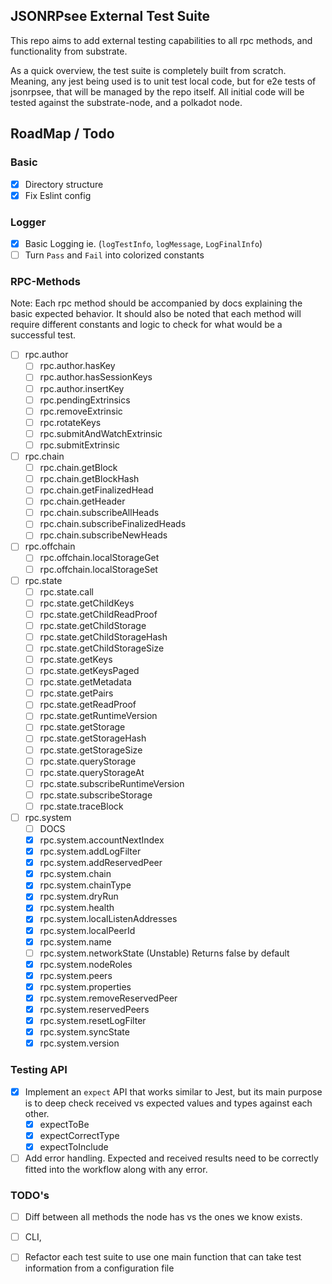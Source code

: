 ## JSONRPsee External Test Suite

This repo aims to add external testing capabilities to all rpc methods, and functionality from substrate. 

As a quick overview, the test suite is completely built from scratch. Meaning, any jest being used is to unit test local code, but for e2e tests of jsonrpsee, that will be managed by the repo itself. All initial code will be tested against the substrate-node, and a polkadot node. 


## RoadMap / Todo

### Basic

- [X] Directory structure
- [X] Fix Eslint config

### Logger

- [X] Basic Logging ie. (`logTestInfo`, `logMessage`, `LogFinalInfo`)
- [ ] Turn `Pass` and `Fail` into colorized constants

### RPC-Methods

Note: Each rpc method should be accompanied by docs explaining the basic expected behavior. It should also be noted that each method will require different constants and logic to check for what would be a successful test. 

- [ ] rpc.author
    - [ ] rpc.author.hasKey
    - [ ] rpc.author.hasSessionKeys
    - [ ] rpc.author.insertKey
    - [ ] rpc.pendingExtrinsics
    - [ ] rpc.removeExtrinsic
    - [ ] rpc.rotateKeys
    - [ ] rpc.submitAndWatchExtrinsic
    - [ ] rpc.submitExtrinsic
- [ ] rpc.chain
    - [ ] rpc.chain.getBlock
    - [ ] rpc.chain.getBlockHash
    - [ ] rpc.chain.getFinalizedHead
    - [ ] rpc.chain.getHeader
    - [ ] rpc.chain.subscribeAllHeads
    - [ ] rpc.chain.subscribeFinalizedHeads
    - [ ] rpc.chain.subscribeNewHeads
- [ ] rpc.offchain
    - [ ] rpc.offchain.localStorageGet
    - [ ] rpc.offchain.localStorageSet
- [ ] rpc.state
    - [ ] rpc.state.call
    - [ ] rpc.state.getChildKeys
    - [ ] rpc.state.getChildReadProof
    - [ ] rpc.state.getChildStorage
    - [ ] rpc.state.getChildStorageHash
    - [ ] rpc.state.getChildStorageSize
    - [ ] rpc.state.getKeys
    - [ ] rpc.state.getKeysPaged
    - [ ] rpc.state.getMetadata
    - [ ] rpc.state.getPairs
    - [ ] rpc.state.getReadProof
    - [ ] rpc.state.getRuntimeVersion
    - [ ] rpc.state.getStorage
    - [ ] rpc.state.getStorageHash
    - [ ] rpc.state.getStorageSize
    - [ ] rpc.state.queryStorage
    - [ ] rpc.state.queryStorageAt
    - [ ] rpc.state.subscribeRuntimeVersion
    - [ ] rpc.state.subscribeStorage
    - [ ] rpc.state.traceBlock
- [ ] rpc.system
    - [ ] DOCS
    - [X] rpc.system.accountNextIndex
    - [X] rpc.system.addLogFilter
    - [X] rpc.system.addReservedPeer
    - [X] rpc.system.chain
    - [X] rpc.system.chainType
    - [X] rpc.system.dryRun
    - [X] rpc.system.health
    - [X] rpc.system.localListenAddresses
    - [X] rpc.system.localPeerId
    - [X] rpc.system.name
    - [ ] rpc.system.networkState (Unstable) Returns false by default
    - [X] rpc.system.nodeRoles
    - [X] rpc.system.peers
    - [X] rpc.system.properties
    - [X] rpc.system.removeReservedPeer
    - [X] rpc.system.reservedPeers
    - [X] rpc.system.resetLogFilter
    - [X] rpc.system.syncState
    - [X] rpc.system.version

### Testing API

- [X] Implement an `expect` API that works similar to Jest, but its main purpose is to deep check received vs expected values and types against each other. 
    - [X] expectToBe
    - [X] expectCorrectType
    - [X] expectToInclude
- [ ] Add error handling. Expected and received results need to be correctly fitted into the workflow along with any error. 

### TODO's

- [ ] Diff between all methods the node has vs the ones we know exists. 

- [ ] CLI, 

- [ ] Refactor each test suite to use one main function that can take test information from a configuration file


